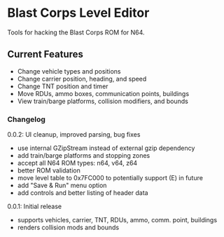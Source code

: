 # Blast Corps Level Editor
Tools for hacking the Blast Corps ROM for N64.

## Current Features
* Change vehicle types and positions
* Change carrier position, heading, and speed
* Change TNT position and timer
* Move RDUs, ammo boxes, communication points, buildings
* View train/barge platforms, collision modifiers, and bounds

### Changelog ###
0.0.2: UI cleanup, improved parsing, bug fixes

* use internal GZipStream instead of external gzip dependency
* add train/barge platforms and stopping zones
* accept all N64 ROM types: n64, v64, z64
* better ROM validation
* move level table to 0x7FC000 to potentially support (E) in future
* add "Save & Run" menu option
* add controls and better listing of header data

0.0.1: Initial release

* supports vehicles, carrier, TNT, RDUs, ammo, comm. point, buildings
* renders collision mods and bounds